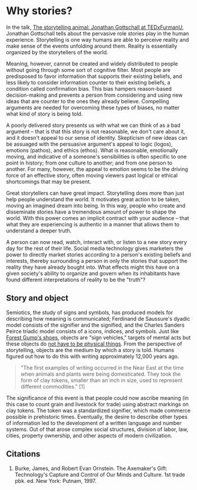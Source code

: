 # Why stories?

In the talk, [The storytelling animal: Jonathan Gottschall at TEDxFurmanU](https://www.youtube.com/watch?v=Vhd0XdedLpY), Jonathan Gottschall tells about the pervasive role stories play in the human experience. Storytelling is one way humans are able to perceive reality and make sense of the events unfolding around them. Reality is essentially organized by the storytellers of the world.

Meaning, however, cannot be created and widely distributed to people without going through some sort of cognitive filter. Most people are predisposed to favor information that supports their existing beliefs, and less likely to consider information counter to their existing beliefs, a condition called confirmation bias. This bias hampers reason-based decision-making and prevents a person from considering and using new ideas that are counter to the ones they already believe. Compelling arguments are needed for overcoming these types of biases, no matter what kind of story is being told.

A poorly delivered story presents us with what we can think of as a bad argument – that is that this story is not reasonable, we don't care about it, and it doesn't appeal to our sense of identity. Skepticism of new ideas can be assuaged with the persuasive argument's appeal to logic \(logos\), emotions \(pathos\), and ethics \(ethos\). What is reasonable, emotionally moving, and indicative of a someone's sensibilities is often specific to one point in history; from one culture to another; and from one person to another. For many, however, the appeal to emotion seems to be the driving force of an effective story, often moving viewers past logical or ethical shortcomings that may be present.

Great storytellers can have great impact. Storytelling does more than just help people understand the world. It motivates great action to be taken, moving an imagined dream into being. In this way, people who create and disseminate stories have a tremendous amount of power to shape the world. With this power comes an implicit contract with your audience – that what they are experiencing is authentic in a manner that allows them to understand a deeper truth.

A person can now read, watch, interact with, or listen to a new story every day for the rest of their life. Social media technology gives marketers the power to directly market stories according to a person's existing beliefs and interests, thereby surrounding a person in only the stories that support the reality they have already bought into. What effects might this have on a given society's ability to organize and govern when its inhabitants have found different interpretations of reality to be the "truth"?

## Story and object

Semiotics, the study of signs and symbols, has produced models for describing how meaning is communicated; Ferdinand de Saussure's dyadic model consists of the signifier and the signified, and the Charles Sanders Peirce triadic model consists of a icons, indices, and symbols. Just like [Forest Gump's shoes](https://www.youtube.com/watch?v=egkrxkiUnoo), objects are "sign vehicles," targets of mental acts but these objects do [not have to be physical things](https://vimeo.com/133160620). From the perspective of storytelling, objects are the medium by which a story is told. Humans figured out how to do this with writing approximately 12,000 years ago.

> "The first examples of writing occurred in the Near East at the time when animals and plants were being domesticated. They took the form of clay tokens, smaller than an inch in size, used to represent different commodities." \[1\]

The significance of this event is that people could now ascribe meaning \(in this case to count grain and livestock for trade\) using abstract markings on clay tokens. The token was a standardized signifier, which made commerce possible in prehistoric times. Eventually, the desire to describe other types of information led to the development of a written language and number systems. Out of that arose complex social structures, division of labor, law, cities, property ownership, and other aspects of modern civilization.

## Citations

1. Burke, James, and Robert Evan Ornstein. The Axemaker's Gift: Technology's Capture and Control of Our Minds and Culture. 1st trade pbk. ed. New York: Putnam, 1997.



